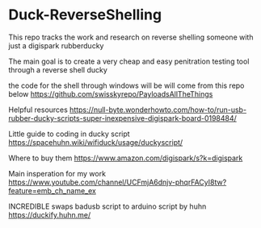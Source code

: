 # Duck-ReverseShelling
This repo tracks the work and research on reverse shelling someone with just a digispark rubberducky


The main goal is to create a very cheap and easy penitration testing tool through a reverse shell ducky

the code for the shell through windows will be will come from this repo below
https://github.com/swisskyrepo/PayloadsAllTheThings


Helpful resources 
https://null-byte.wonderhowto.com/how-to/run-usb-rubber-ducky-scripts-super-inexpensive-digispark-board-0198484/

Little guide to coding in ducky script
https://spacehuhn.wiki/wifiduck/usage/duckyscript/

Where to buy them 
https://www.amazon.com/digispark/s?k=digispark

Main insperation for my work
https://www.youtube.com/channel/UCFmjA6dnjv-phqrFACyI8tw?feature=emb_ch_name_ex

INCREDIBLE swaps badusb script to arduino script by huhn
https://duckify.huhn.me/
